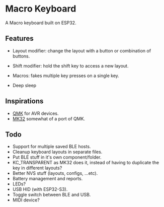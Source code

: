 # Macro Keyboard

A Macro keyboard built on ESP32.


## Features

- Layout modifier: change the layout with a button or combination of buttons.
- Shift modifier: hold the shift key to access a new layout.
- Macros: fakes multiple key presses on a single key.

- Deep sleep


## Inspirations

- [QMK](https://github.com/qmk/qmk_firmware/) for AVR devices.
- [MK32](https://github.com/Galzai/MK32) somewhat of a port of QMK.



## Todo

- Support for multiple saved BLE hosts.
- Cleanup keyboard layouts in separate files.
- Put BLE stuff in it's own component/folder.
- KC_TRANSPARENT as MK32 does it, instead of having to duplicate the key in different layouts?
- Better NVS stuff (layouts, configs, ...etc).
- Battery management and reports.
- LEDs?
- USB HID (with ESP32-S3).
- Toggle switch between BLE and USB.
- MIDI device?